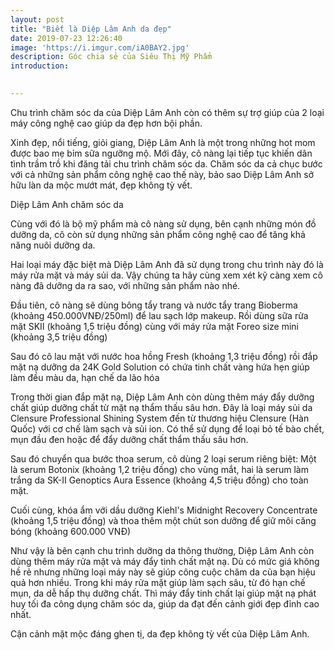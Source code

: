 ```yaml
---
layout: post
title: "Biết là Diệp Lâm Anh da đẹp"
date: 2019-07-23 12:26:40
image: 'https://i.imgur.com/iA0BAY2.jpg'
description: Góc chia sẻ của Siêu Thị Mỹ Phẩm
introduction:

 
---
```



Chu trình chăm sóc da của Diệp Lâm Anh còn có thêm sự trợ giúp của 2 loại máy công nghệ cao giúp da đẹp hơn bội phần.

Xinh đẹp, nổi tiếng, giỏi giang, Diệp Lâm Anh là một trong những hot mom được bao mẹ bỉm sữa ngưỡng mộ. Mới đây, cô nàng lại tiếp tục khiến dân tình trầm trồ khi đăng tải chu trình chăm sóc da. Chăm sóc da cả chục bước với cả những sản phẩm công nghệ cao thế này, bảo sao Diệp Lâm Anh sở hữu làn da mộc mướt mát, đẹp không tỳ vết.

Diệp Lâm Anh chăm sóc da

Cùng với đó là bộ mỹ phẩm mà cô nàng sử dụng, bên cạnh những món đồ dưỡng da, cô còn sử dụng những sản phẩm công nghệ cao để tăng khả năng nuôi dưỡng da.

Hai loại máy đặc biệt mà Diệp Lâm Anh đã sử dụng trong chu trình này đó là máy rửa mặt và máy sủi da. Vậy chúng ta hãy cùng xem xét kỹ càng xem cô nàng đã dưỡng da ra sao, với những sản phẩm nào nhé.

Đầu tiên, cô nàng sẽ dùng bông tẩy trang và nước tẩy trang Bioberma (khoảng 450.000VNĐ/250ml) để lau sạch lớp makeup. Rồi dùng sữa rửa mặt SKII (khoảng 1,5 triệu đồng) cùng với máy rửa mặt Foreo size mini (khoảng 3,5 triệu đồng)

Sau đó cô lau mặt với nước hoa hồng Fresh (khoảng 1,3 triệu đồng) rồi đắp mặt nạ dưỡng da 24K Gold Solution có chứa tinh chất vàng hứa hẹn giúp làm đều màu da, hạn chế da lão hóa

Trong thời gian đắp mặt nạ, Diệp Lâm Anh còn dùng thêm máy đẩy dưỡng chất giúp dưỡng chất từ mặt nạ thẩm thấu sâu hơn. Đây là loại máy sủi da Clensure Professional Shining System đến từ thương hiệu Clensure (Hàn Quốc) với cơ chế làm sạch và sủi ion. Có thể sử dụng để loại bỏ tế bào chết, mụn đầu đen hoặc để đẩy dưỡng chất thẩm thấu sâu hơn. 

Sau đó chuyển qua bước thoa serum, cô dùng 2 loại serum riêng biệt: Một là serum Botonix (khoảng 1,2 triệu đồng) cho vùng mắt, hai là serum làm trắng da SK-II Genoptics Aura Essence (khoảng 4,5 triệu đồng) cho toàn mặt.

Cuối cùng, khóa ẩm với dầu dưỡng Kiehl's Midnight Recovery Concentrate (khoảng 1,5 triệu đồng) và thoa thêm một chút son dưỡng để giữ môi căng bóng (khoảng 600.000 VNĐ)

Như vậy là bên cạnh chu trình dưỡng da thông thường, Diệp Lâm Anh còn dùng thêm máy rửa mặt và máy đẩy tinh chất mặt nạ. Dù có mức giá không hề rẻ nhưng những loại máy này sẽ giúp công cuộc chăm da của bạn hiệu quả hơn nhiều. Trong khi máy rửa mặt giúp làm sạch sâu, từ đó hạn chế mụn, da dễ hấp thụ dưỡng chất. Thì máy đẩy tinh chất lại giúp mặt nạ phát huy tối đa công dụng chăm sóc da, giúp da đạt đến cảnh giới đẹp đỉnh cao nhất.

Cận cảnh mặt mộc đáng ghen tị, da đẹp không tỳ vết của Diệp Lâm Anh.